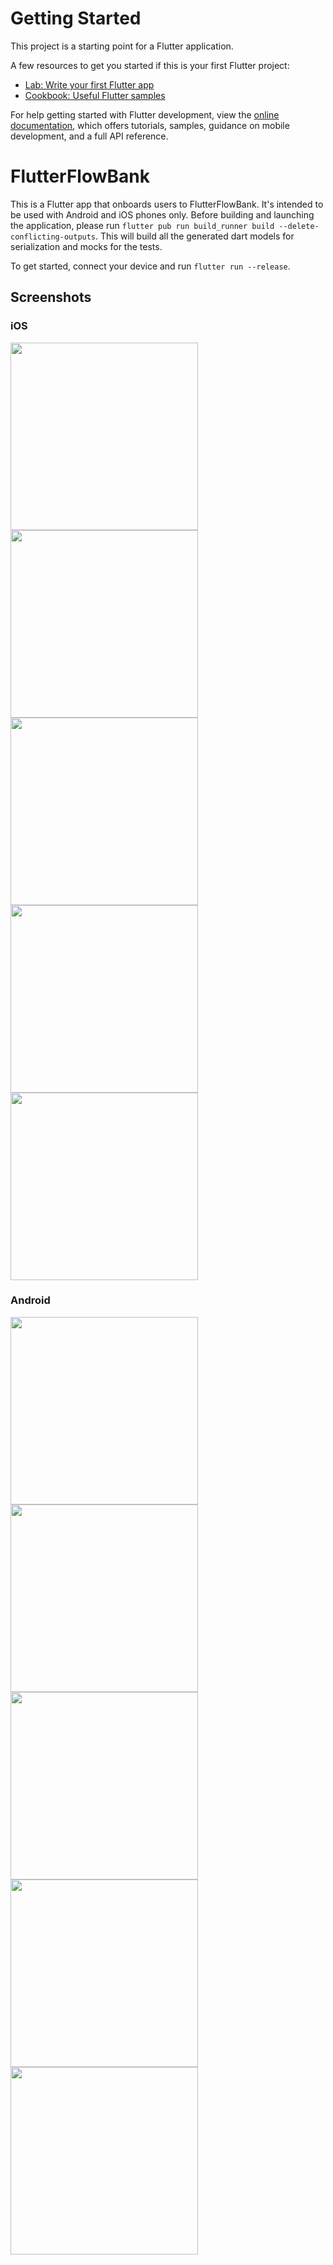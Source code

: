 # Getting Started

This project is a starting point for a Flutter application.

A few resources to get you started if this is your first Flutter project:

- [Lab: Write your first Flutter app](https://docs.flutter.dev/get-started/codelab)
- [Cookbook: Useful Flutter samples](https://docs.flutter.dev/cookbook)

For help getting started with Flutter development, view the
[online documentation](https://docs.flutter.dev/), which offers tutorials,
samples, guidance on mobile development, and a full API reference.

# FlutterFlowBank

This is a Flutter app that onboards users to FlutterFlowBank. It's intended to be used with Android and iOS phones only.
Before building and launching the application, please run ```flutter pub run build_runner build --delete-conflicting-outputs```. This will build all the generated dart models for serialization and mocks for the tests. 

To get started, connect your device and run ```flutter run --release```.


## Screenshots 

### iOS
<img src="https://user-images.githubusercontent.com/18057776/218449572-5fe4efc8-7d03-4c21-b1d7-6ee840d753bd.PNG" width=300 />

<img src="https://user-images.githubusercontent.com/18057776/218449595-f1e58811-199e-429b-8012-4b15d1978afd.PNG" width=300 />


<img src="https://user-images.githubusercontent.com/18057776/218449642-422720c0-2c2a-4887-8ac0-360992b5e722.PNG" width=300 />

<img src="https://user-images.githubusercontent.com/18057776/218449624-42cffdcc-d110-4cf4-af57-d825dcf9a29f.PNG" width=300 />

<img src="https://user-images.githubusercontent.com/18057776/218449762-8c73a2ca-796e-44ec-bf41-c187e07cb30e.PNG" width=300 />


### Android
<img src="https://user-images.githubusercontent.com/18057776/218450200-89e850b3-8fcb-42bc-b3f9-167238564c79.png" width=300 />

<img src="https://user-images.githubusercontent.com/18057776/218450219-36150f85-75c1-458d-968c-cde082643258.png" width=300 />

<img src="https://user-images.githubusercontent.com/18057776/218450276-5bdec166-f067-4ecd-a761-7371b82c4ec9.png" width=300 />


<img src="https://user-images.githubusercontent.com/18057776/218450297-7a688d5a-d337-4390-935f-5393c5d92489.png" width=300 />


<img src="https://user-images.githubusercontent.com/18057776/218450380-418506ed-2414-42c3-9f62-5ec30b7a30a9.png" width=300 />


